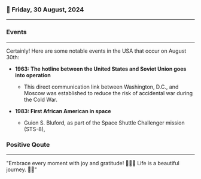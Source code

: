 ### 📅 Friday, 30 August, 2024
------
### Events
------
Certainly! Here are some notable events in the USA that occur on August 30th:

- **1963: The hotline between the United States and Soviet Union goes into operation**  
  - This direct communication link between Washington, D.C., and Moscow was established to reduce the risk of accidental war during the Cold War.

- **1983: First African American in space**  
  - Guion S. Bluford, as part of the Space Shuttle Challenger mission (STS-8),
### Positive Qoute
------
"Embrace every moment with joy and gratitude! 🌟😊✨ Life is a beautiful journey. 🚀💖"
